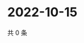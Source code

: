 # 2022-10-15

共 0 条

<!-- BEGIN WEIBO -->
<!-- 最后更新时间 Sat Oct 15 2022 13:45:35 GMT+0800 (China Standard Time) -->

<!-- END WEIBO -->
